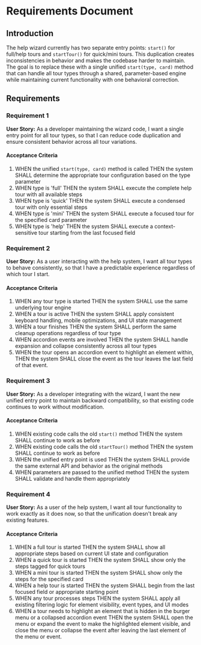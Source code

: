 # Requirements Document

## Introduction

The help wizard currently has two separate entry points: `start()` for full/help tours and `startTour()` for quick/mini tours. This duplication creates inconsistencies in behavior and makes the codebase harder to maintain. The goal is to replace these with a single unified `start(type, card)` method that can handle all tour types through a shared, parameter-based engine while maintaining current functionality with one behavioral correction.

## Requirements

### Requirement 1

**User Story:** As a developer maintaining the wizard code, I want a single entry point for all tour types, so that I can reduce code duplication and ensure consistent behavior across all tour variations.

#### Acceptance Criteria

1. WHEN the unified `start(type, card)` method is called THEN the system SHALL determine the appropriate tour configuration based on the type parameter
2. WHEN type is 'full' THEN the system SHALL execute the complete help tour with all available steps
3. WHEN type is 'quick' THEN the system SHALL execute a condensed tour with only essential steps
4. WHEN type is 'mini' THEN the system SHALL execute a focused tour for the specified card parameter
5. WHEN type is 'help' THEN the system SHALL execute a context-sensitive tour starting from the last focused field

### Requirement 2

**User Story:** As a user interacting with the help system, I want all tour types to behave consistently, so that I have a predictable experience regardless of which tour I start.

#### Acceptance Criteria

1. WHEN any tour type is started THEN the system SHALL use the same underlying tour engine
2. WHEN a tour is active THEN the system SHALL apply consistent keyboard handling, mobile optimizations, and UI state management
3. WHEN a tour finishes THEN the system SHALL perform the same cleanup operations regardless of tour type
4. WHEN accordion events are involved THEN the system SHALL handle expansion and collapse consistently across all tour types
5. WHEN the tour opens an accordion event to highlight an element within, THEN the system SHALL close the event as the tour leaves the last field of that event.

### Requirement 3

**User Story:** As a developer integrating with the wizard, I want the new unified entry point to maintain backward compatibility, so that existing code continues to work without modification.

#### Acceptance Criteria

1. WHEN existing code calls the old `start()` method THEN the system SHALL continue to work as before
2. WHEN existing code calls the old `startTour()` method THEN the system SHALL continue to work as before
3. WHEN the unified entry point is used THEN the system SHALL provide the same external API and behavior as the original methods
4. WHEN parameters are passed to the unified method THEN the system SHALL validate and handle them appropriately

### Requirement 4

**User Story:** As a user of the help system, I want all tour functionality to work exactly as it does now, so that the unification doesn't break any existing features.

#### Acceptance Criteria

1. WHEN a full tour is started THEN the system SHALL show all appropriate steps based on current UI state and configuration
2. WHEN a quick tour is started THEN the system SHALL show only the steps tagged for quick tours
3. WHEN a mini tour is started THEN the system SHALL show only the steps for the specified card
4. WHEN a help tour is started THEN the system SHALL begin from the last focused field or appropriate starting point
5. WHEN any tour processes steps THEN the system SHALL apply all existing filtering logic for element visibility, event types, and UI modes
6. WHEN a tour needs to highlight an element that is hidden in the burger menu or a collapsed accordion event THEN the system SHALL open the menu or expand the event to make the highlighted element visible, and close the menu or collapse the event after leaving the last element of the menu or event. 